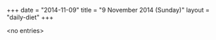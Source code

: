 +++
date = "2014-11-09"
title = "9 November 2014 (Sunday)"
layout = "daily-diet"
+++

\<no entries\>